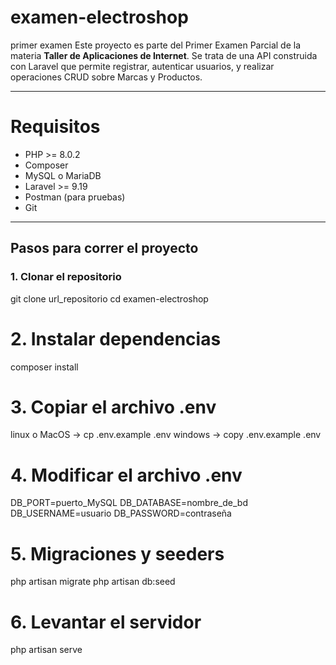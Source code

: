 # examen-electroshop
primer examen
Este proyecto es parte del Primer Examen Parcial de la materia **Taller de Aplicaciones de Internet**. Se trata de una API construida con Laravel que permite registrar, autenticar usuarios, y realizar operaciones CRUD sobre Marcas y Productos.

---

# Requisitos

- PHP >= 8.0.2
- Composer
- MySQL o MariaDB
- Laravel >= 9.19
- Postman (para pruebas)
- Git

---

## Pasos para correr el proyecto

### 1. Clonar el repositorio
git clone url_repositorio
cd examen-electroshop
# 2. Instalar dependencias
composer install
# 3. Copiar el archivo .env
linux o MacOS -> cp .env.example .env
windows -> copy .env.example .env
# 4. Modificar el archivo .env
DB_PORT=puerto_MySQL
DB_DATABASE=nombre_de_bd
DB_USERNAME=usuario
DB_PASSWORD=contraseña

# 5. Migraciones y seeders
php artisan migrate
php artisan db:seed
# 6. Levantar el servidor
php artisan serve


